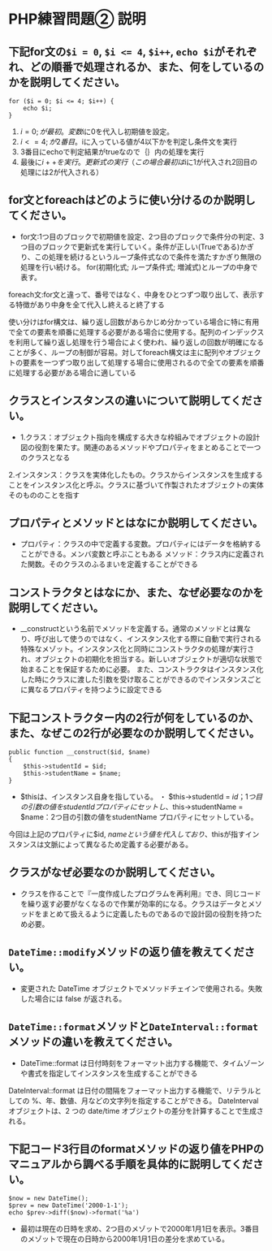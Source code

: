 # PHP練習問題② 説明

## 下記for文の`$i = 0`, `$i <= 4`, `$i++`, `echo $i`がそれぞれ、どの順番で処理されるか、また、何をしているのかを説明してください。

```
for ($i = 0; $i <= 4; $i++) {
    echo $i;
}
```

1. $i = 0;が最初。変数$iに0を代入し初期値を設定。
2. $i <= 4;が2番目。$iに入っている値が4以下かを判定し条件文を実行
3. 3番目にechoで判定結果がtrueなので｛｝内の処理を実行
4. 最後に$i++を実行。更新式の実行（この場合最初は$iに1が代入され2回目の処理には2が代入される）

## for文とforeachはどのように使い分けるのか説明してください。
- for文:1つ目のブロックで初期値を設定、2つ目のブロックで条件分の判定、3つ目のブロックで更新式を実行していく。条件が正しい(Trueである)かぎり、この処理を続けるというループ条件式なので条件を満たすかぎり無限の処理を行い続ける。
for(初期化式; ループ条件式; 増減式)とループの中身で表す。
<!-- 初期式化とは、繰り返しを始める数ループ条件式とは、この条件が正しい(Trueである)かぎり、この処理を続けるということ増減式とは、一回の処理ごとに$iという変数の数値を+1もしくは-1する -->

foreach文:for文と違って、番号ではなく、中身をひとつずつ取り出して、表示する特徴があり中身を全て代入し終えると終了する

使い分けはfor構文は、繰り返し回数があらかじめ分かっている場合に特に有用で全ての要素を順番に処理する必要がある場合に使用する。配列のインデックスを利用して繰り返し処理を行う場合によく使われ、繰り返しの回数が明確になることが多く、ループの制御が容易。対してforeach構文は主に配列やオブジェクトの要素を一つずつ取り出して処理する場合に使用されるので全ての要素を順番に処理する必要がある場合に適している
## クラスとインスタンスの違いについて説明してください。
- 1.クラス：オブジェクト指向を構成する大きな枠組みでオブジェクトの設計図の役割を果たす。関連のあるメソッドやプロパティをまとめることで一つのクラスとなる

2.インスタンス：クラスを実体化したもの。クラスからインスタンスを生成することをインスタンス化と呼ぶ。クラスに基づいて作製されたオブジェクトの実体そのもののことを指す

## プロパティとメソッドとはなにか説明してください。
- プロパティ：クラスの中で定義する変数。プロパティにはデータを格納することができる。メンバ変数と呼ぶこともある
メソッド：クラス内に定義された関数。そのクラスのふるまいを定義することができる

## コンストラクタとはなにか、また、なぜ必要なのかを説明してください。
- __constructという名前でメソッドを定義する。通常のメソッドとは異なり、呼び出して使うのではなく、インスタンス化する際に自動で実行される特殊なメゾット。インスタンス化と同時にコンストラクタの処理が実行され、オブジェクトの初期化を担当する。新しいオブジェクトが適切な状態で始まることを保証するために必要。
また、コンストラクタはインスタンス化した時にクラスに渡した引数を受け取ることができるのでインスタンスごとに異なるプロパティを持つように設定できる

## 下記コンストラクター内の2行が何をしているのか、また、なぜこの2行が必要なのか説明してください。
```
public function __construct($id, $name)
{
    $this->studentId = $id;
    $this->studentName = $name;
}
```
- $thisは、インスタンス自身を指している。
・ $this->studentId = $id；1つ目の引数の値をstudentIdプロパティにセットし、$this->studentName = $name：2つ目の引数の値をstudentName プロパティにセットしている。

今回は上記のプロパティに$id, $nameという値を代入しており、$thisが指すインスタンスは文脈によって異なるため定義する必要がある。

## クラスがなぜ必要なのか説明してください。
- クラスを作ることで『一度作成したプログラムを再利用』でき、同じコードを繰り返す必要がなくなるので作業が効率的になる。クラスはデータとメソッドをまとめて扱えるように定義したものであるので設計図の役割を持つため必要。

## `DateTime::modify`メソッドの返り値を教えてください。
- 変更された DateTime オブジェクトでメソッドチェインで使用される。失敗した場合には false が返される。

## `DateTime::format`メソッドと`DateInterval::format`メソッドの違いを教えてください。
- DateTime::format は日付時刻をフォーマット出力する機能で、タイムゾーンや書式を指定してインスタンスを生成することができる

DateInterval::format は日付の間隔をフォーマット出力する機能で、リテラルとしての %、年、数値、月などの文字列を指定することができる。
DateInterval オブジェクトは、2 つの date/time オブジェクトの差分を計算することで生成される。

## 下記コード3行目のformatメソッドの返り値をPHPのマニュアルから調べる手順を具体的に説明してください。
```
$now = new DateTime();
$prev = new DateTime('2000-1-1');
echo $prev->diff($now)->format('%a')
```

- 最初は現在の日時を求め、2つ目のメゾットで2000年1月1日を表示。3番目のメゾットで現在の日時から2000年1月1日の差分を求めている。